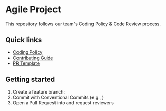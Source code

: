 # Agile Project

This repository follows our team's Coding Policy & Code Review process.

## Quick links

- [Coding Policy](docs/CODING_POLICY.md)
- [Contributing Guide](docs/CONTRIBUTING.md)
- [PR Template](.github/pull_request_template.md)

## Getting started

1. Create a feature branch:
2. Commit with Conventional Commits (e.g., )
3. Open a Pull Request into and request reviewers
